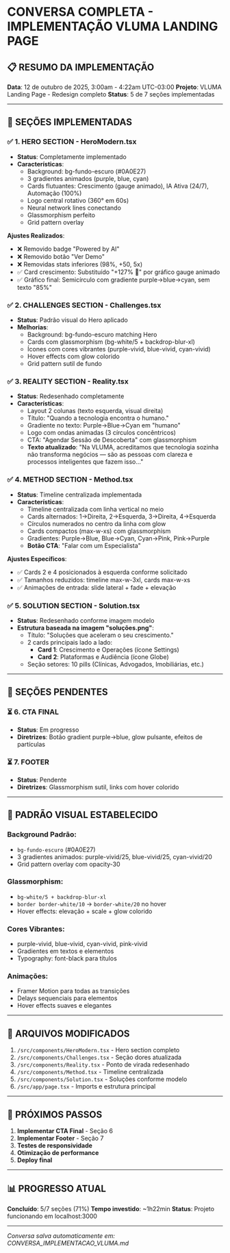 # CONVERSA COMPLETA - IMPLEMENTAÇÃO VLUMA LANDING PAGE

## 📋 RESUMO DA IMPLEMENTAÇÃO

**Data**: 12 de outubro de 2025, 3:00am - 4:22am UTC-03:00
**Projeto**: VLUMA Landing Page - Redesign completo
**Status**: 5 de 7 seções implementadas

---

## 🎯 SEÇÕES IMPLEMENTADAS

### ✅ **1. HERO SECTION - HeroModern.tsx**
- **Status**: Completamente implementado
- **Características**:
  - Background: bg-fundo-escuro (#0A0E27)
  - 3 gradientes animados (purple, blue, cyan)
  - Cards flutuantes: Crescimento (gauge animado), IA Ativa (24/7), Automação (100%)
  - Logo central rotativo (360° em 60s)
  - Neural network lines conectando
  - Glassmorphism perfeito
  - Grid pattern overlay

**Ajustes Realizados**:
- ❌ Removido badge "Powered by AI"
- ❌ Removido botão "Ver Demo" 
- ❌ Removidas stats inferiores (98%, +50, 5x)
- ✅ Card crescimento: Substituído "+127% 🚀" por gráfico gauge animado
- ✅ Gráfico final: Semicírculo com gradiente purple→blue→cyan, sem texto "85%"

### ✅ **2. CHALLENGES SECTION - Challenges.tsx**
- **Status**: Padrão visual do Hero aplicado
- **Melhorias**:
  - Background: bg-fundo-escuro matching Hero
  - Cards com glassmorphism (bg-white/5 + backdrop-blur-xl)
  - Ícones com cores vibrantes (purple-vivid, blue-vivid, cyan-vivid)
  - Hover effects com glow colorido
  - Grid pattern sutil de fundo

### ✅ **3. REALITY SECTION - Reality.tsx**
- **Status**: Redesenhado completamente
- **Características**:
  - Layout 2 colunas (texto esquerda, visual direita)
  - Título: "Quando a tecnologia encontra o humano."
  - Gradiente no texto: Purple→Blue→Cyan em "humano"
  - Logo com ondas animadas (3 círculos concêntricos)
  - CTA: "Agendar Sessão de Descoberta" com glassmorphism
  - **Texto atualizado**: "Na VLUMA, acreditamos que tecnologia sozinha não transforma negócios — são as pessoas com clareza e processos inteligentes que fazem isso..."

### ✅ **4. METHOD SECTION - Method.tsx**
- **Status**: Timeline centralizada implementada
- **Características**:
  - Timeline centralizada com linha vertical no meio
  - Cards alternados: 1→Direita, 2→Esquerda, 3→Direita, 4→Esquerda
  - Círculos numerados no centro da linha com glow
  - Cards compactos (max-w-xs) com glassmorphism
  - Gradientes: Purple→Blue, Blue→Cyan, Cyan→Pink, Pink→Purple
  - **Botão CTA**: "Falar com um Especialista"

**Ajustes Específicos**:
- ✅ Cards 2 e 4 posicionados à esquerda conforme solicitado
- ✅ Tamanhos reduzidos: timeline max-w-3xl, cards max-w-xs
- ✅ Animações de entrada: slide lateral + fade + elevação

### ✅ **5. SOLUTION SECTION - Solution.tsx**
- **Status**: Redesenhado conforme imagem modelo
- **Estrutura baseada na imagem "soluções.png"**:
  - Título: "Soluções que aceleram o seu crescimento."
  - 2 cards principais lado a lado:
    - **Card 1**: Crescimento e Operações (ícone Settings)
    - **Card 2**: Plataformas e Audiência (ícone Globe)
  - Seção setores: 10 pills (Clínicas, Advogados, Imobiliárias, etc.)

---

## 🚧 SEÇÕES PENDENTES

### ⏳ **6. CTA FINAL**
- **Status**: Em progresso
- **Diretrizes**: Botão gradient purple→blue, glow pulsante, efeitos de partículas

### ⏳ **7. FOOTER**
- **Status**: Pendente
- **Diretrizes**: Glassmorphism sutil, links com hover colorido

---

## 🎨 PADRÃO VISUAL ESTABELECIDO

### **Background Padrão**:
- `bg-fundo-escuro` (#0A0E27)
- 3 gradientes animados: purple-vivid/25, blue-vivid/25, cyan-vivid/20
- Grid pattern overlay com opacity-30

### **Glassmorphism**:
- `bg-white/5 + backdrop-blur-xl`
- `border border-white/10` → `border-white/20` no hover
- Hover effects: elevação + scale + glow colorido

### **Cores Vibrantes**:
- purple-vivid, blue-vivid, cyan-vivid, pink-vivid
- Gradientes em textos e elementos
- Typography: font-black para títulos

### **Animações**:
- Framer Motion para todas as transições
- Delays sequenciais para elementos
- Hover effects suaves e elegantes

---

## 📁 ARQUIVOS MODIFICADOS

1. `/src/components/HeroModern.tsx` - Hero section completo
2. `/src/components/Challenges.tsx` - Seção dores atualizada  
3. `/src/components/Reality.tsx` - Ponto de virada redesenhado
4. `/src/components/Method.tsx` - Timeline centralizada
5. `/src/components/Solution.tsx` - Soluções conforme modelo
6. `/src/app/page.tsx` - Imports e estrutura principal

---

## 🎯 PRÓXIMOS PASSOS

1. **Implementar CTA Final** - Seção 6
2. **Implementar Footer** - Seção 7  
3. **Testes de responsividade**
4. **Otimização de performance**
5. **Deploy final**

---

## 📊 PROGRESSO ATUAL

**Concluído**: 5/7 seções (71%)
**Tempo investido**: ~1h22min
**Status**: Projeto funcionando em localhost:3000

---

*Conversa salva automaticamente em: CONVERSA_IMPLEMENTACAO_VLUMA.md*
